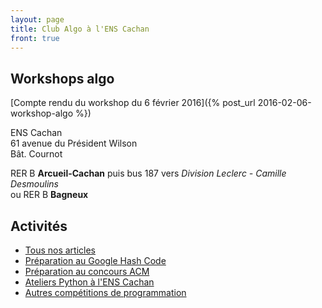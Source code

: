 ```yaml
---
layout: page
title: Club Algo à l'ENS Cachan
front: true
---
```


## Workshops algo

[Compte rendu du workshop du 6 février 2016]({% post_url 2016-02-06-workshop-algo %})

ENS Cachan  
61 avenue du Président Wilson  
Bât. Cournot

RER B **Arcueil-Cachan** puis bus 187 vers *Division Leclerc - Camille Desmoulins*  
ou RER B **Bagneux**

## Activités

- [Tous nos articles](/fr/)
- [Préparation au Google Hash Code](/hashcode/)
- [Préparation au concours ACM](/acm/)
- [Ateliers Python à l'ENS Cachan](/atelier-python/)
- [Autres compétitions de programmation](/events/)
